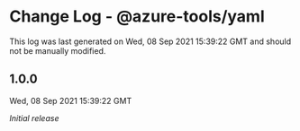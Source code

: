 # Change Log - @azure-tools/yaml

This log was last generated on Wed, 08 Sep 2021 15:39:22 GMT and should not be manually modified.

## 1.0.0
Wed, 08 Sep 2021 15:39:22 GMT

_Initial release_


